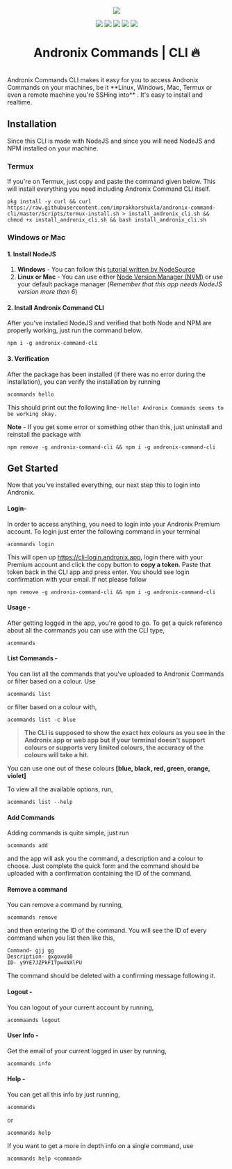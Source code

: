 <p align="center">
<img src="https://raw.githubusercontent.com/AndronixApp/AndroNix-Web/master/screenshots/command_app_logo_verticle.png">
</p>

<p align="center">
  <a href="https://forum.andronix.app"><img src="https://img.shields.io/badge/Questions%3F-Join%20our%20forum-blue?style=flat-square"></a>
  <a href="https://chat.andronix.app"><img src="https://img.shields.io/badge/Join%20us%20on-Discord-blue?style=flat-square&logo=discord"></a>
  <a href="https://docs.andronix.app"><img src="https://img.shields.io/badge/Documentation-Read%20the%20docs-blue?style=flat-square"></a>
  <a href="https://play.google.com/store/apps/details?id=studio.com.techriz.andronix"><img src="https://img.shields.io/badge/Download-Google%20Play-orange?style=flat-square&logo=google-play"></a>
  <a href="https://github.com/AndronixApp/AndronixOrigin/releases"><img src="https://img.shields.io/badge/Download-GitHub%20Releases-orange?style=flat-square&logo=github"></a>

<br>
<h1 align="center">Andronix Commands | CLI 🔥</h1>
<br>
Andronix Commands CLI makes it easy for you to access Andronix Commands on your machines, be it **Linux, Windows, Mac, Termux or even a remote machine you're SSHing into** . It's easy to install and realtime.

## Installation
Since this CLI is made with NodeJS and since you will need NodeJS and NPM installed on your machine.

### Termux
 If you're on Termux, just copy and paste the command given below. This will install everything you need including Andronix Command CLI itself.

``` 
pkg install -y curl && curl https://raw.githubusercontent.com/imprakharshukla/andronix-command-cli/master/Scripts/termux-install.sh > install_andronix_cli.sh && chmod +x install_andronix_cli.sh && bash install_andronix_cli.sh
```

### Windows or Mac

#### 1. Install NodeJS
 1. **Windows** - You can follow this [tutorial written by NodeSource](https://nodesource.com/blog/installing-nodejs-tutorial-windows/)
 2. **Linux or Mac** - You can use either [Node Version Manager (NVM)](https://github.com/nvm-sh/nvm#installing-and-updating) or use your default package manager (*Remember that this app needs NodeJS version more than 6*)

#### 2. Install Andronix Command CLI
After you've installed NodeJS and verified that both Node and NPM are properly working, just run the command below.
```
npm i -g andronix-command-cli
```
#### 3. Verification
After the package has been installed (if there was no error during the installation), you can verify the installation by running
```
acommands hello
``` 
This should print out the following line-
`Hello! Andronix Commands seems to be working okay.`

**Note** - If you get some error or something other than this, just uninstall and reinstall the package with 
```
npm remove -g andronix-command-cli && npm i -g andronix-command-cli
```

## Get Started
Now that you've installed everything, our next step this to login into Andronix.

#### Login-
In order to access anything, you need to login into your Andronix Premium account. To login just enter the following command in your terminal
```
acommands login 
```
This will open up https://cli-login.andronix.app, login there with your Premium account and click the copy button to **copy a token**. Paste that token back in the CLI app and press enter.
You should see login confirmation with your email. If not please follow 
```
npm remove -g andronix-command-cli && npm i -g andronix-command-cli
```
#### Usage -
After getting logged in the app, you're good to go. To get a quick reference about all the commands you can use with the CLI type, 
```
acommands
```

#### List Commands -
You can list all the commands that you've uploaded to Andronix Commands or filter based on a colour. Use 
```
acommands list
``` 
or filter based on a colour with, 
```
acommands list -c blue
```

> **The CLI is supposed to show the exact hex colours as you see in the Andronix app or web app but if your terminal doesn't support colours or supports very limited colours, the accuracy of the colours will take a hit.**

You can use one out of these colours **[blue, black, red, green, orange, violet]**

To view all the available options, run,
```
acommands list --help
```
#### Add Commands
Adding commands is quite simple, just run 
```
acommands add
```
and the app will ask you the command, a description and a colour to choose. Just complete the quick form and the command should be uploaded with a confirmation containing the ID of the command.

#### Remove a command
You can remove a command by running,
```
acommands remove
```
and then entering the ID of the command.
You will see the ID of every command when you list then like this,
```
Command- gjj gg
Description- gxgoxu00
ID- y9YE7JZPkFITpw4NXlPU
```
The command should be deleted with a confirming message following it.

#### Logout -
You can logout of your current account by running, 
```
acommaands logout
```
#### User Info -
Get the email of your current logged in user by running,
```
acommands info
```
#### Help -
You can get all this info by just running,
```
acommands
```
or 
```
acommands help
```
If you want to get a more in depth info on a single command, use
```
acommands help <command>
```
